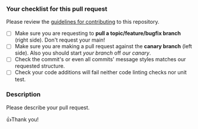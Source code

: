 ### Your checklist for this pull request
Please review the [guidelines for contributing](../../CONTRIBUTING.md) to this repository.

- [ ] Make sure you are requesting to **pull a topic/feature/bugfix branch** (right side). Don't request your main!
- [ ] Make sure you are making a pull request against the **canary branch** (left side). Also you should start *your branch* off *our canary*.
- [ ] Check the commit's or even all commits' message styles matches our requested structure.
- [ ] Check your code additions will fail neither code linting checks nor unit test.

### Description
Please describe your pull request.

👍Thank you!
